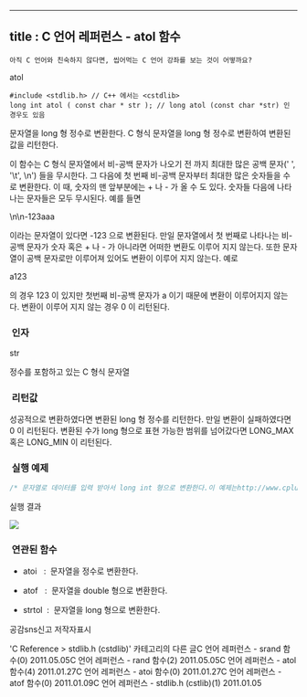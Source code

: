 ----------------
title : C 언어 레퍼런스 - atol 함수
--------------



```warning
아직 C 언어와 친숙하지 않다면, 씹어먹는 C 언어 강좌를 보는 것이 어떻까요?
```


atol





```info
#include <stdlib.h> // C++ 에서는 <cstdlib>
long int atol ( const char * str ); // long atol (const char *str) 인 경우도 있음
```


문자열을 long 형 정수로 변환한다.
C 형식 문자열을 long 형 정수로 변환하여 변환된 값을 리턴한다.

이 함수는 C 형식 문자열에서 비-공백 문자가 나오기 전 까지 
최대한 많은 공백 문자(' ', '\t', \n') 들을 무시한다. 그 다음에 첫 번째 비-공백 문자부터 최대한 많은 숫자들을 
수로 변환한다. 이 때, 숫자의 맨 앞부분에는 + 나 - 가 올 수 도 있다. 숫자들 다음에 나타나는 문자들은 모두 무시된다. 
예를 들면

\n\n-123aaa

이라는 문자열이 있다면 -123 으로 변환된다. 
만일 문자열에서 첫 번째로 나타나는 비-공백 문자가 숫자 혹은 + 나 - 가 아니라면 어떠한 변환도 이루어 지지 않는다. 또한 문자열이 공백 문자로만 이루어져 있어도 변환이 이루어 지지 않는다. 예로

a123

의 경우 123 이 있지만 첫번째 비-공백 문자가 a 이기 때문에 변환이 이루어지지 않는다. 변환이 이루어 지지 않는 경우 0 이 리턴된다. 



###  인자


str


정수를 포함하고 있는 C 형식 문자열



###  리턴값




성공적으로 변환하였다면 변환된 long 형 정수를 리턴한다.
만일 변환이 실패하였다면 0 이 리턴된다.
변환된 수가 long 형으로 표현 가능한 범위를 넘어갔다면 LONG_MAX 혹은 LONG_MIN 이 리턴된다. 



###  실행 예제


```cpp
/* 문자열로 데이터를 입력 받아서 long int 형으로 변환한다.이 예제는http://www.cplusplus.com/reference/clibrary/cstdlib/atol/에서 가져왔습니다. */#include <stdio.h>#include <stdlib.h>int main (){    long int li;    char szInput [256];    printf ("Enter a long number: ");    gets ( szInput );    li = atol (szInput);    printf ("The value entered is %d. The double is %d.\n",li,li*2);    return 0;}
```


실행 결과


![](http://img1.daumcdn.net/thumb/R1920x0/?fname=http%3A%2F%2Fcfile5.uf.tistory.com%2Fimage%2F1130654A4D414D3E29BE90)





###  연관된 함수




* atoi
  :  문자열을 정수로 변환한다.

* atof
  :  문자열을 double 형으로 변환한다. 

* strtol  :  문자열을 long 형으로 변환한다.







공감sns신고
저작자표시

'C Reference > stdlib.h (cstdlib)' 카테고리의 다른 글C 언어 레퍼런스 - srand 함수(0)
2011.05.05C 언어 레퍼런스 - rand 함수(2)
2011.05.05C 언어 레퍼런스 - atol 함수(4)
2011.01.27C 언어 레퍼런스 - atoi 함수(0)
2011.01.27C 언어 레퍼런스 - atof 함수(0)
2011.01.09C 언어 레퍼런스 - stdlib.h (cstlib)(1)
2011.01.05

